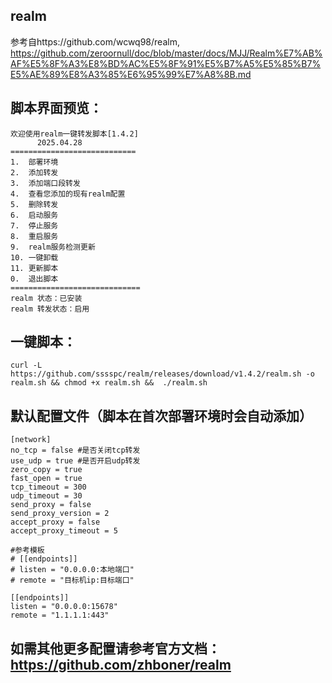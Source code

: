 ## realm
参考自https://github.com/wcwq98/realm,
https://github.com/zeroornull/doc/blob/master/docs/MJJ/Realm%E7%AB%AF%E5%8F%A3%E8%BD%AC%E5%8F%91%E5%B7%A5%E5%85%B7%E5%AE%89%E8%A3%85%E6%95%99%E7%A8%8B.md
## 脚本界面预览：

```
欢迎使用realm一键转发脚本[1.4.2]
      2025.04.28
============================
1.  部署环境
2.  添加转发
3.  添加端口段转发
4.  查看您添加的现有realm配置
5.  删除转发
6.  启动服务
7.  停止服务
8.  重启服务
9.  realm服务检测更新
10. 一键卸载
11. 更新脚本
0.  退出脚本
=============================
realm 状态：已安装
realm 转发状态：启用
```
## 一键脚本：
```
curl -L https://github.com/sssspc/realm/releases/download/v1.4.2/realm.sh -o realm.sh && chmod +x realm.sh &&  ./realm.sh
```
## 默认配置文件（脚本在首次部署环境时会自动添加）
```
[network]
no_tcp = false #是否关闭tcp转发
use_udp = true #是否开启udp转发
zero_copy = true
fast_open = true
tcp_timeout = 300
udp_timeout = 30
send_proxy = false
send_proxy_version = 2
accept_proxy = false
accept_proxy_timeout = 5

#参考模板
# [[endpoints]]
# listen = "0.0.0.0:本地端口"
# remote = "目标机ip:目标端口"

[[endpoints]]
listen = "0.0.0.0:15678"
remote = "1.1.1.1:443"
```
## 如需其他更多配置请参考官方文档： https://github.com/zhboner/realm
